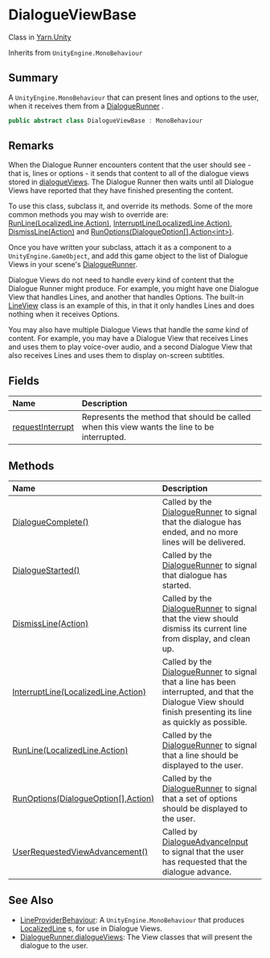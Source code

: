 # DialogueViewBase

Class in [Yarn.Unity](/docs/api/csharp/yarn.unity.md)

Inherits from `UnityEngine.MonoBehaviour`

## Summary


A  <code>UnityEngine.MonoBehaviour</code>  that can present lines and options to the
user, when it receives them from a   <a href="yarn.unity.dialoguerunner.md">DialogueRunner</a> .


```csharp
public abstract class DialogueViewBase : MonoBehaviour
```

## Remarks

<p>When the Dialogue Runner encounters content that the user should
see - that is, lines or options - it sends that content to all of the
dialogue views stored in <a href="yarn.unity.dialoguerunner.dialogueviews.md">dialogueViews</a>. The
Dialogue Runner then waits until all Dialogue Views have reported that
they have finished presenting the content.</p> <p>
To use this class, subclass it, and override its methods. Some of the
more common methods you may wish to override are: <a href="yarn.unity.dialogueviewbase.runline.md">RunLine(LocalizedLine,Action)</a>,
<a href="yarn.unity.dialogueviewbase.interruptline.md">InterruptLine(LocalizedLine,Action)</a>, <a href="yarn.unity.dialogueviewbase.dismissline.md">DismissLine(Action)</a> and <a href="yarn.unity.dialogueviewbase.runoptions.md">RunOptions(DialogueOption[],Action&lt;int&gt;)</a>. 
</p> <p>Once you have written your subclass, attach it as a component to a
<code>UnityEngine.GameObject</code>, and add this game object to the list of
Dialogue Views in your scene's <a href="yarn.unity.dialoguerunner.md">DialogueRunner</a>.
</p> <p>Dialogue Views do not need to handle every kind of content that
the Dialogue Runner might produce. For example, you might have one
Dialogue View that handles Lines, and another that handles Options. The
built-in <a href="yarn.unity.lineview.md">LineView</a> class is an example of this, in that it
only handles Lines and does nothing when it receives Options.</p> <p>
You may also have multiple Dialogue Views that handle the <i>same</i>
kind of content. For example, you may have a Dialogue View that receives
Lines and uses them to play voice-over audio, and a second Dialogue View
that also receives Lines and uses them to display on-screen subtitles.
</p>

## Fields

|Name|Description|
|:---|:---|
|[requestInterrupt](/docs/api/csharp/yarn.unity.dialogueviewbase.requestinterrupt.md)|Represents the method that should be called when this view wants the line to be interrupted.|

## Methods

|Name|Description|
|:---|:---|
|[DialogueComplete()](/docs/api/csharp/yarn.unity.dialogueviewbase.dialoguecomplete.md)|Called by the  <a href="yarn.unity.dialoguerunner.md">DialogueRunner</a>  to signal that the dialogue has ended, and no more lines will be delivered.|
|[DialogueStarted()](/docs/api/csharp/yarn.unity.dialogueviewbase.dialoguestarted.md)|Called by the  <a href="yarn.unity.dialoguerunner.md">DialogueRunner</a>  to signal that dialogue has started.|
|[DismissLine(Action)](/docs/api/csharp/yarn.unity.dialogueviewbase.dismissline.md)|Called by the  <a href="yarn.unity.dialoguerunner.md">DialogueRunner</a>  to signal that the view should dismiss its current line from display, and clean up.|
|[InterruptLine(LocalizedLine,Action)](/docs/api/csharp/yarn.unity.dialogueviewbase.interruptline.md)|Called by the  <a href="yarn.unity.dialoguerunner.md">DialogueRunner</a>  to signal that a line has been interrupted, and that the Dialogue View should finish presenting its line as quickly as possible.|
|[RunLine(LocalizedLine,Action)](/docs/api/csharp/yarn.unity.dialogueviewbase.runline.md)|Called by the  <a href="yarn.unity.dialoguerunner.md">DialogueRunner</a>  to signal that a line should be displayed to the user.|
|[RunOptions(DialogueOption[],Action<int>)](/docs/api/csharp/yarn.unity.dialogueviewbase.runoptions.md)|Called by the  <a href="yarn.unity.dialoguerunner.md">DialogueRunner</a>  to signal that a set of options should be displayed to the user.|
|[UserRequestedViewAdvancement()](/docs/api/csharp/yarn.unity.dialogueviewbase.userrequestedviewadvancement.md)|Called by  <a href="yarn.unity.dialogueadvanceinput.md">DialogueAdvanceInput</a>  to signal that the user has requested that the dialogue advance.|

## See Also

* [LineProviderBehaviour](/docs/api/csharp/yarn.unity.lineproviderbehaviour.md): A  <code>UnityEngine.MonoBehaviour</code>  that produces  <a href="yarn.unity.localizedline.md">LocalizedLine</a> s, for use in Dialogue Views.
* [DialogueRunner.dialogueViews](/docs/api/csharp/yarn.unity.dialoguerunner.dialogueviews.md): The View classes that will present the dialogue to the user.

